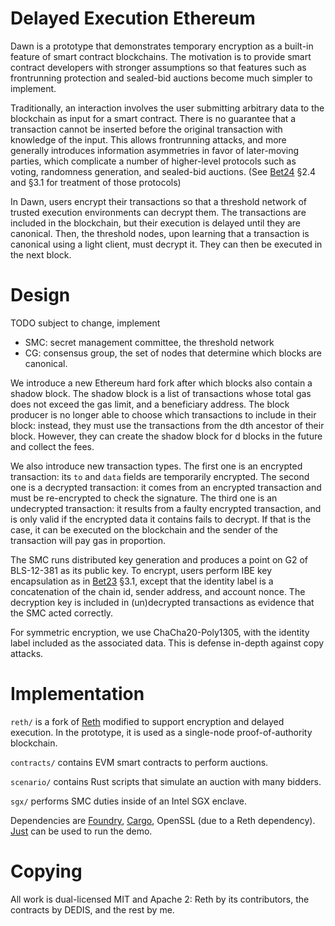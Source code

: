 # Delayed Execution Ethereum

Dawn is a prototype that demonstrates temporary encryption as a built-in feature of smart contract blockchains.
The motivation is to provide smart contract developers with stronger assumptions
so that features such as frontrunning protection and sealed-bid auctions become much simpler to implement.

Traditionally, an interaction involves the user submitting arbitrary data to the blockchain as input for a smart contract.
There is no guarantee that a transaction cannot be inserted before the original transaction with knowledge of the input.
This allows frontrunning attacks, and more generally introduces information asymmetries in favor of later-moving parties,
which complicate a number of higher-level protocols such as voting, randomness generation, and sealed-bid auctions.
(See [Bet24] §2.4 and §3.1 for treatment of those protocols)

In Dawn, users encrypt their transactions so that a threshold network of trusted execution environments can decrypt them.
The transactions are included in the blockchain, but their execution is delayed until they are canonical.
Then, the threshold nodes, upon learning that a transaction is canonical using a light client, must decrypt it.
They can then be executed in the next block.

# Design

TODO subject to change, implement

- SMC: secret management committee, the threshold network
- CG: consensus group, the set of nodes that determine which blocks are canonical.

We introduce a new Ethereum hard fork after which blocks also contain a shadow block.
The shadow block is a list of transactions whose total gas does not exceed the gas limit, and a beneficiary address.
The block producer is no longer able to choose which transactions to include in their block:
instead, they must use the transactions from the dth ancestor of their block.
However, they can create the shadow block for d blocks in the future and collect the fees.

We also introduce new transaction types.
The first one is an encrypted transaction:
its `to` and `data` fields are temporarily encrypted.
The second one is a decrypted transaction:
it comes from an encrypted transaction and must be re-encrypted to check the signature.
The third one is an undecrypted transaction:
it results from a faulty encrypted transaction, and is only valid if the encrypted data it contains fails to decrypt.
If that is the case, it can be executed on the blockchain and the sender of the transaction will pay gas in proportion.

The SMC runs distributed key generation and produces a point on G2 of BLS-12-381 as its public key.
To encrypt, users perform IBE key encapsulation as in [Bet23] §3.1,
except that the identity label is a concatenation of the chain id, sender address, and account nonce.
The decryption key is included in (un)decrypted transactions as evidence that the SMC acted correctly.

For symmetric encryption, we use ChaCha20-Poly1305, with the identity label included as the associated data.
This is defense in-depth against copy attacks.

# Implementation

`reth/` is a fork of [Reth] modified to support encryption and delayed execution.
In the prototype, it is used as a single-node proof-of-authority blockchain.

`contracts/` contains EVM smart contracts to perform auctions.

`scenario/` contains Rust scripts that simulate an auction with many bidders.

`sgx/` performs SMC duties inside of an Intel SGX enclave.

Dependencies are [Foundry], [Cargo], OpenSSL (due to a Reth dependency).
[Just] can be used to run the demo.

# Copying

All work is dual-licensed MIT and Apache 2:
Reth by its contributors, the contracts by DEDIS, and the rest by me.

[Bet23]: https://www.epfl.ch/labs/dedis/wp-content/uploads/2024/06/Bettens2023_FrontRunningProtection.pdf
[Bet24]: https://blog.bbjubjub.fr/thesis.pdf
[Reth]: https://github.com/paradigmxyz/reth/
[Foundry]: https://getfoundry.sh/
[Cargo]: https://crates.io/
[Just]: https://just.systems/
